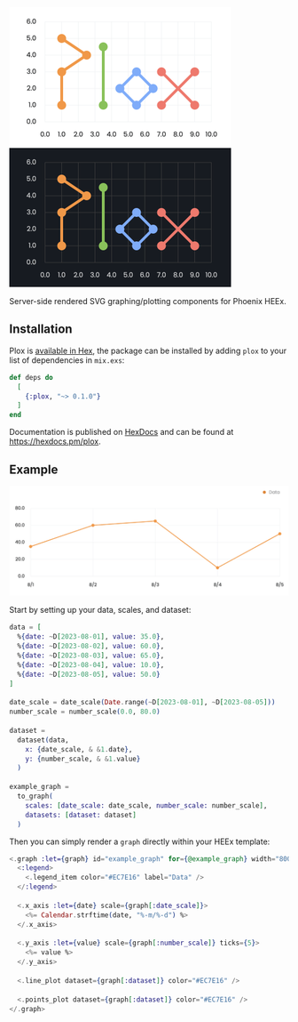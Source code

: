 <img width="400" src="screenshots/logo-plot@2x.png#gh-light-mode-only" alt="Plox">
<img width="400" src="screenshots/logo-plot-dark@2x.png#gh-dark-mode-only" alt="Plox">

Server-side rendered SVG graphing/plotting components for Phoenix HEEx.

## Installation

Plox is [available in Hex](https://hex.pm/docs/publish), the package can be
installed by adding `plox` to your list of dependencies in `mix.exs`:

```elixir
def deps do
  [
    {:plox, "~> 0.1.0"}
  ]
end
```

Documentation is published on [HexDocs](https://hexdocs.pm) and can be found at
<https://hexdocs.pm/plox>.

## Example

<img width="740" src="screenshots/readme-example-plot@2x.png" alt="Example screenshot">

Start by setting up your data, scales, and dataset:

```elixir
data = [
  %{date: ~D[2023-08-01], value: 35.0},
  %{date: ~D[2023-08-02], value: 60.0},
  %{date: ~D[2023-08-03], value: 65.0},
  %{date: ~D[2023-08-04], value: 10.0},
  %{date: ~D[2023-08-05], value: 50.0}
]

date_scale = date_scale(Date.range(~D[2023-08-01], ~D[2023-08-05]))
number_scale = number_scale(0.0, 80.0)

dataset =
  dataset(data,
    x: {date_scale, & &1.date},
    y: {number_scale, & &1.value}
  )

example_graph =
  to_graph(
    scales: [date_scale: date_scale, number_scale: number_scale],
    datasets: [dataset: dataset]
  )
```

Then you can simply render a `graph` directly within your HEEx template:

```heex
<.graph :let={graph} id="example_graph" for={@example_graph} width="800" height="250">
  <:legend>
    <.legend_item color="#EC7E16" label="Data" />
  </:legend>

  <.x_axis :let={date} scale={graph[:date_scale]}>
    <%= Calendar.strftime(date, "%-m/%-d") %>
  </.x_axis>

  <.y_axis :let={value} scale={graph[:number_scale]} ticks={5}>
    <%= value %>
  </.y_axis>

  <.line_plot dataset={graph[:dataset]} color="#EC7E16" />

  <.points_plot dataset={graph[:dataset]} color="#EC7E16" />
</.graph>
```

